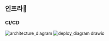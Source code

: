## 인프라🧬
### CI/CD
![architecture_diagram](https://github.com/user-attachments/assets/1151b52c-9dba-4220-94fd-387aa57989e2)
![deploy_diagram drawio](https://github.com/user-attachments/assets/50b7d2fa-8a53-4f4b-b36d-540e4dbb9d5e)
